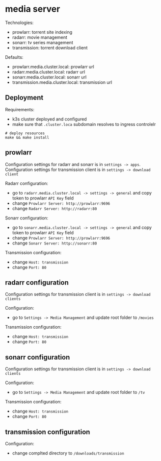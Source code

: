 # media server

Technologies:
- prowlarr: torrent site indexing
- radarr: movie management
- sonarr: tv series management
- transmission: torrent download client

Defaults:
- prowlarr.media.cluster.local: prowlarr url
- radarr.media.cluster.local: radarr url
- sonarr.media.cluster.local: sonarr url
- transmission.media.cluster.local: transmission url


## Deployment

Requirements:
- k3s cluster deployed and configured
- make sure that `.cluster.loca` subdomain resolves to ingress controlelr

```
# deploy resources
make && make install
```

## prowlarr

Configuration settings for radarr and sonarr is in `settings -> apps`.
Configuration settings for transmission client is in `settings -> download client`

Radarr configuration:
- go to `radarr.media.cluster.local -> settings -> general` and copy token to prowlarr `API Key` field
- change `Prowlarr Server: http://prowlarr:9696`
- change `Radarr Server: http://radarr:80`

Sonarr configuration:
- go to `sonarr.media.cluster.local -> settings -> general` and copy token to prowlarr `API Key` field
- change `Prowlarr Server: http://prowlarr:9696`
- change `Sonarr Server: http://sonarr:80`

Transmission configuration:
- change `Host: transmission`
- change `Port: 80`

## radarr configuration
Configuration settings for transmission client is in `settings -> download clients`

Configuration:
- go to `Settings -> Media Management` and update root folder to `/movies`

Transmission configuration:
- change `Host: transmission`
- change `Port: 80`


## sonarr configuration
Configuration settings for transmission client is in `settings -> download clients`

Configuration:
- go to `Settings -> Media Management` and update root folder to `/tv`

Transmission configuration:
- change `Host: transmission`
- change `Port: 80`


## transmission configuration
Configuration:
- change complted directory to `/downloads/transmission`
